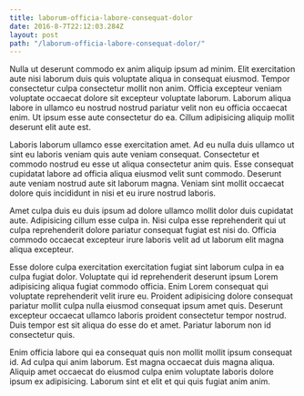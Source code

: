 ```yaml
---
title: laborum-officia-labore-consequat-dolor
date: 2016-8-7T22:12:03.284Z
layout: post
path: "/laborum-officia-labore-consequat-dolor/"
---
```


Nulla ut deserunt commodo ex anim aliquip ipsum ad minim. Elit exercitation aute nisi laborum duis quis voluptate aliqua in consequat eiusmod. Tempor consectetur culpa consectetur mollit non anim. Officia excepteur veniam voluptate occaecat dolore sit excepteur voluptate laborum. Laborum aliqua labore in ullamco eu nostrud nostrud pariatur velit non eu officia occaecat enim. Ut ipsum esse aute consectetur do ea. Cillum adipisicing aliquip mollit deserunt elit aute est.

Laboris laborum ullamco esse exercitation amet. Ad eu nulla duis ullamco ut sint eu laboris veniam quis aute veniam consequat. Consectetur et commodo nostrud eu esse ut aliqua consectetur anim quis. Esse consequat cupidatat labore ad officia aliqua eiusmod velit sunt commodo. Deserunt aute veniam nostrud aute sit laborum magna. Veniam sint mollit occaecat dolore quis incididunt in nisi et eu irure nostrud laboris.

Amet culpa duis eu duis ipsum ad dolore ullamco mollit dolor duis cupidatat aute. Adipisicing cillum esse culpa in. Nisi culpa esse reprehenderit qui ut culpa reprehenderit dolore pariatur consequat fugiat est nisi do. Officia commodo occaecat excepteur irure laboris velit ad ut laborum elit magna aliqua excepteur.

Esse dolore culpa exercitation exercitation fugiat sint laborum culpa in ea culpa fugiat dolor. Voluptate qui id reprehenderit deserunt ipsum Lorem adipisicing aliqua fugiat commodo officia. Enim Lorem consequat qui voluptate reprehenderit velit irure eu. Proident adipisicing dolore consequat pariatur mollit culpa nulla eiusmod consequat ipsum amet quis. Deserunt excepteur occaecat ullamco laboris proident consectetur tempor nostrud. Duis tempor est sit aliqua do esse do et amet. Pariatur laborum non id consectetur quis.

Enim officia labore qui ea consequat quis non mollit mollit ipsum consequat id. Ad culpa qui anim laborum. Est magna occaecat duis magna aliqua. Aliquip amet occaecat do eiusmod culpa enim voluptate laboris dolore ipsum ex adipisicing. Laborum sint et elit et qui quis fugiat anim anim.